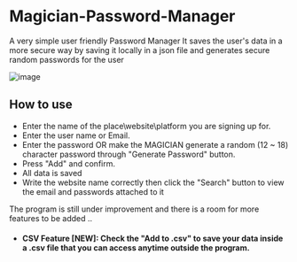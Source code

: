 # Magician-Password-Manager
A very simple user friendly Password Manager
It saves the user's data in a more secure way by saving it locally in a json file and generates secure random passwords for the user

![image](https://user-images.githubusercontent.com/61654046/225139684-7664ee8c-89c3-4e0b-b93a-058f0c095728.png)




## How to use
- Enter the name of the place\website\platform you are signing up for.
- Enter the user name or Email.
- Enter the password OR make the MAGICIAN generate a random (12 ~ 18) character password through "Generate Password" button.
- Press "Add" and confirm.
- All data is saved
- Write the website name correctly then click the "Search" button to view the email and passwords attached to it


The program is still under improvement and there is a room for more features to be added ..


- #### CSV Feature [NEW]: Check the "Add to .csv" to save your data inside a .csv file that you can access anytime outside the program.
